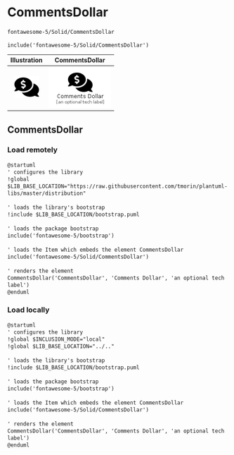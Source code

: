 # CommentsDollar


```text
fontawesome-5/Solid/CommentsDollar
```

```text
include('fontawesome-5/Solid/CommentsDollar')
```



| Illustration | CommentsDollar |
| :---: | :---: |
| ![illustration for Illustration](../../fontawesome-5/Solid/CommentsDollar.png) | ![illustration for CommentsDollar](../../fontawesome-5/Solid/CommentsDollar.Local.png) |




## CommentsDollar

### Load remotely
```plantuml
@startuml
' configures the library
!global $LIB_BASE_LOCATION="https://raw.githubusercontent.com/tmorin/plantuml-libs/master/distribution"

' loads the library's bootstrap
!include $LIB_BASE_LOCATION/bootstrap.puml

' loads the package bootstrap
include('fontawesome-5/bootstrap')

' loads the Item which embeds the element CommentsDollar
include('fontawesome-5/Solid/CommentsDollar')

' renders the element
CommentsDollar('CommentsDollar', 'Comments Dollar', 'an optional tech label')
@enduml
```

### Load locally
```plantuml
@startuml
' configures the library
!global $INCLUSION_MODE="local"
!global $LIB_BASE_LOCATION="../.."

' loads the library's bootstrap
!include $LIB_BASE_LOCATION/bootstrap.puml

' loads the package bootstrap
include('fontawesome-5/bootstrap')

' loads the Item which embeds the element CommentsDollar
include('fontawesome-5/Solid/CommentsDollar')

' renders the element
CommentsDollar('CommentsDollar', 'Comments Dollar', 'an optional tech label')
@enduml
```

